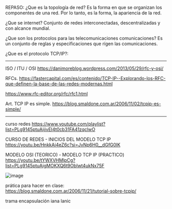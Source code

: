 REPASO: 
¿Que es la topología de red?
    Es la forma en que se organizan los componentes de una red. Por lo tanto, es la forma, la apariencia de la red.

¿Que se internet?
  Conjunto de redes interconectadas, descentralizadas y con alcance mundial. 

¿Que son los protocolos para las telecomunicaciones comunicaciones? 
    Es un conjunto de reglas y especificaciones que rígen las comunicaciones.

¿Que es el protocolo TCP/IP?:

___ 


ISO / ITU / OSI 
https://danimoreblog.wordpress.com/2013/05/29/rfc-y-osi/

RFCs. 
https://fastercapital.com/es/contenido/TCP-IP--Explorando-los-RFC-que-definen-la-base-de-las-redes-modernas.html

https://www.rfc-editor.org/rfc/rfc1.html

Art. TCP IP es simple. 
https://blog.smaldone.com.ar/2006/11/02/tcpip-es-simple/

___

curso redes
https://www.youtube.com/playlist?list=PLg9145ptuAijivEI4t0cb31FA41zqclwO

CURSO DE REDES - INICIOS DEL MODELO TCP IP
https://youtu.be/HnkkAi4eZ6c?si=JvNp6H0__dGfG0IK

MODELO OSI (TEORICO) - MODELO TCP IP (PRACTICO)
https://youtu.be/tYWXVHMlpCg?list=PLg9145ptuAigMOKXQ6t9ObIwt4ukNx75F

![image](https://github.com/lole-s/Testing-QA-CUAC/assets/84929029/7213e8d3-8b8c-49dd-b114-a315b0e7c805)

prática para hacer en clase: 
https://blog.smaldone.com.ar/2006/11/21/tutorial-sobre-tcpip/


trama 
encapsulación
iana 
lanic 
